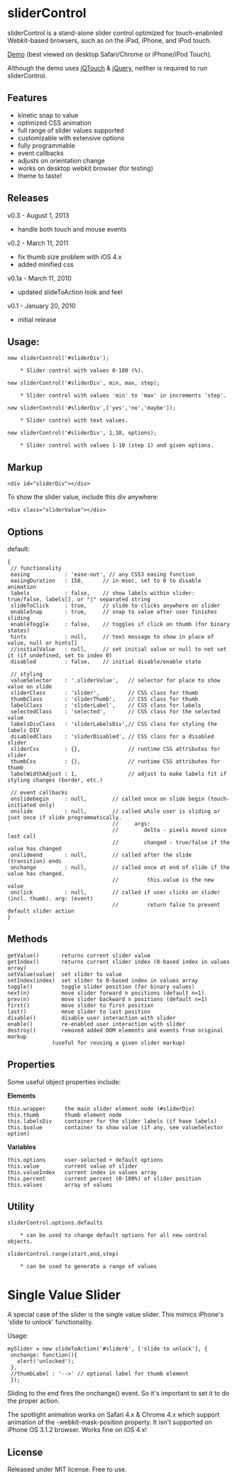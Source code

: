 # sliderControl

sliderControl is a stand-alone slider control optimized for touch-enabnled Webkit-based browsers, such as on the iPad, iPhone, and iPod touch.

[Demo](http://42at.com/lab/sliderControl) (best viewed on desktop Safari/Chrome or iPhone/iPod Touch).

Although the demo uses [jQTouch](http://www.jqtouch.com/) & [jQuery](http://jquery.com/), neither is required to run sliderControl.

## Features

* kinetic snap to value
* optimized CSS animation
* full range of slider values supported
* customizable with extensive options
* fully programmable
* event callbacks
* adjusts on orientation change
* works on desktop webkit browser (for testing)
* theme to taste!

## Releases

v0.3 -  August 1, 2013
 * handle both touch and mouse events

v0.2 - March 11, 2011
 * fix thumb size problem with iOS 4.x
 * added minified css

v0.1a - March 11, 2010 
 * updated slideToAction look and feel

v0.1 - January 20, 2010
 * initial release

## Usage:

	new sliderControl('#sliderDiv');

		* Slider control with values 0-100 (%).

	new sliderControl('#sliderDiv', min, max, step);

		* Slider control with values 'min' to 'max' in increments 'step'.

	new sliderControl('#sliderDiv',['yes','no','maybe']);

		* Slider control with text values.

	new sliderControl('#sliderDiv', 1,10, options);

		* Slider control with values 1-10 (step 1) and given options.

## Markup

	<div id="sliderDiv"></div>

To show the slider value, include this div anywhere:

	<div class="sliderValue"></div>

## Options

default:

	{
	 // functionality
	 easing           : 'ease-out', // any CSS3 easing function
	 easingDuration   : 150,      // in msec, set to 0 to disable animation
	 labels           : false,    // show labels within slider: true/false, labels[], or "|" separated string
	 slideToClick     : true,     // slide to clicks anywhere on slider
	 enableSnap       : true,     // snap to value after user finishes sliding
	 enableToggle     : false,    // toggles if click on thumb (for binary states)
	 hints            : null,     // text message to show in place of value, null or hints[]
	 //initialValue   : null,     // set initial value or null to not set it (if undefined, set to index 0)
	 disabled         : false,    // initial disable/enable state

	 // styling
	 valueSelector    : '.sliderValue',   // selector for place to show value on slide
	 sliderClass      : 'slider',         // CSS class for thumb
	 thumbClass       : 'sliderThumb',    // CSS class for thumb
	 labelClass       : 'sliderLabel',    // CSS class for labels
	 selectedClass    : 'selected',       // CSS class for the selected value
	 labelsDivClass   : 'sliderLabelsDiv',// CSS class for styling the labels DIV
	 disabledClass    : 'sliderDisabled', // CSS class for a disabled slider
	 sliderCss        : {},               // runtime CSS attributes for slider
	 thumbCss         : {},               // runtime CSS attributes for thumb
	 labelWidthAdjust : 1,                // adjust to make labels fit if styling changes (border, etc.)

	 // event callbacks
	 onslidebegin     : null,        // called once on slide begin (touch-initiated only)
	 onslide          : null,        // called while user is sliding or just once if slide programmatically.
									 //     args:
									 //        delta - pixels moved since last call
									 //        changed - true/false if the value has changed
	 onslideend       : null,        // called after the slide (transition) ends
	 onchange         : null,        // called once at end of slide if the value has changed.
									 //         this.value is the new value
	 onclick          : null,        // called if user clicks on slider (incl. thumb). arg: (event)
									 //         return false to prevent default slider action
	}

## Methods

	getValue()       returns current slider value
	getIndex()       returns current slider index (0-based index in values array)
	setValue(value)  set slider to value
	setIndex(index)  set slider to 0-based index in values array
	toggle()         toggle slider position (for binary values)
	next(n)          move slider forward n positions (default n=1)
	prev(n)          move slider backward n positions (default n=1)
	first()          move slider to first position
	last()           move slider to last position
	disable()        disable user interaction with slider
	enable()         re-enabled user interaction with slider
	destroy()        removed added DOM elements and events from original markup
				  (useful for reusing a given slider markup)

## Properties

Some useful object properties include:

**Elements**

	this.wrapper      the main slider element node (#sliderDiv)
	this.thumb        thumb element node
	this.labelsDiv    container for the slider labels (if have labels)
	this.$value       container to show value (if any, see valueSelector option)

**Variables**

	this.options      user-selected + default options
	this.value        current value of slider
	this.valueIndex   current index in values array
	this.percent      current percent (0-100%) of slider position
	this.values       array of values

## Utility

	sliderControl.options.defaults

		* can be used to change default options for all new control objects.

	sliderControl.range(start,end,step)

		* can be used to generate a range of values

# Single Value Slider

A special case of the slider is the single value slider. This mimics iPhone's 'slide to unlock' functionality.

Usage:

	mySlider = new slideToAction('#slider6', ['slide to unlock'], {
	 onchange: function(){
	   alert('unlocked');
	 },
	 //thumbLabel : '-->' // optional label for thumb element
	 });

Sliding to the end fires the onchange() event.  So it's important to set it to do the proper action.

The spotlight animation works on Safari 4.x & Chrome 4.x which support animation of the -webkit-mask-position property.
It isn't supported on iPhone OS 3.1.2 browser.  Works fine  on iOS 4.x!

## License

Released under MIT license.  Free to use.